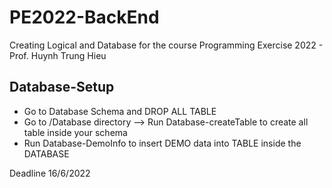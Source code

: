 # PE2022-BackEnd
Creating Logical and Database for the course Programming Exercise 2022 - Prof. Huynh Trung Hieu



## Database-Setup
- Go to Database Schema and DROP ALL TABLE
- Go to /Database directory --> Run Database-createTable to create all table inside your schema
- Run Database-DemoInfo to insert DEMO data into TABLE inside the DATABASE

Deadline 16/6/2022
